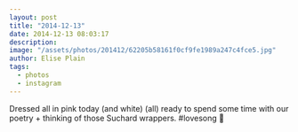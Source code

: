 ```yaml
---
layout: post
title: "2014-12-13"
date: 2014-12-13 08:03:17
description: 
image: "/assets/photos/201412/62205b58161f0cf9fe1989a247c4fce5.jpg"
author: Elise Plain
tags: 
  - photos
  - instagram
---
```


Dressed all in pink today (and white) (all) ready to spend some time with our poetry + thinking of those Suchard wrappers. #lovesong 🌲
<p></p>
